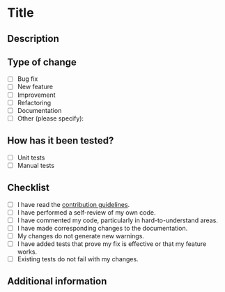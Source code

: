 # Title

## Description

<!-- Briefly describe the changes made in this PR. -->

## Type of change

<!-- Delete options that are not relevant. -->

- [ ] Bug fix
- [ ] New feature
- [ ] Improvement
- [ ] Refactoring
- [ ] Documentation
- [ ] Other (please specify):

## How has it been tested?

<!-- Describe the tests you have performed to verify your changes. Provide instructions so we can reproduce them. -->

- [ ] Unit tests
- [ ] Manual tests

## Checklist

<!-- Mark with an "x" all the options that apply. -->

- [ ] I have read the [contribution guidelines](docs/CONTRIBUTING.md).
- [ ] I have performed a self-review of my own code.
- [ ] I have commented my code, particularly in hard-to-understand areas.
- [ ] I have made corresponding changes to the documentation.
- [ ] My changes do not generate new warnings.
- [ ] I have added tests that prove my fix is effective or that my feature works.
- [ ] Existing tests do not fail with my changes.

## Additional information

<!-- Provide any other information you consider relevant. -->